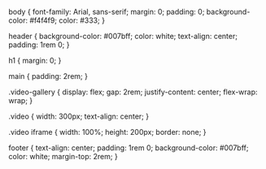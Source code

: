 body {
  font-family: Arial, sans-serif;
  margin: 0;
  padding: 0;
  background-color: #f4f4f9;
  color: #333;
}

header {
  background-color: #007bff;
  color: white;
  text-align: center;
  padding: 1rem 0;
}

h1 {
  margin: 0;
}

main {
  padding: 2rem;
}

.video-gallery {
  display: flex;
  gap: 2rem;
  justify-content: center;
  flex-wrap: wrap;
}

.video {
  width: 300px;
  text-align: center;
}

.video iframe {
  width: 100%;
  height: 200px;
  border: none;
}

footer {
  text-align: center;
  padding: 1rem 0;
  background-color: #007bff;
  color: white;
  margin-top: 2rem;
}

